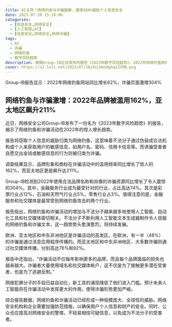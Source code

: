```yaml
---
title: AI主导！网络钓鱼与诈骗猖獗，激增304%威胁个人信息安全
date: 2023-07-28 15:18:00
categories:
  - [信息安全,网络安全]
  - [人工智能,AI]
  - [信息安全,网络安全,网络诈骗]
tags:
  - AI
  - 诈骗
  - 网络钓鱼
  - 数字风险趋势
description: 根据Group-IB近日发布的报告《2023年数字风险趋势》，2022年网络钓鱼网站同比增长62%，诈骗页面激增304%。
cover: https://s2.loli.net/2023/07/28/6iLHmxOphqzICMB.png
---
```

Group-IB报告显示：2022年网络钓鱼网站同比增长62%，诈骗页面激增304%

## 网络钓鱼与诈骗激增：2022年品牌被滥用162%，亚太地区飙升211%

近日，网络安全公司Group-IB发布了一份名为《2023年数字风险趋势》的报告，揭示了网络钓鱼和诈骗活动在2022年的惊人增长趋势。

报告将窃取个人信息的威胁归类为网络钓鱼，这意味着不法分子通过伪装成合法机构或个人来获取用户的敏感信息，如用户名、密码、信用卡信息等。而诱骗受害者自愿交出金钱或敏感信息的行为则被归类为诈骗。

调查结果显示，品牌形象和商标在诈骗活动中的滥用频率同比增长了惊人的162%，而亚太地区更是飙升达211%。

Group-IB检测到2022年使用合法品牌名称和肖像的诈骗资源同比增长了令人震惊的304%。其中，金融服务行业成为最受针对的行业，占比高达74%。其次是彩票行业占12%，石油和天然气行业占5%，零售行业占3%。值得注意的是，金融服务和社交媒体是最常受到网络钓鱼攻击的两个行业。

报告指出，网络钓鱼和诈骗活动的增加与不法分子越来越多地使用人工智能、自动化工具和社交媒体密切相关。不法分子不断利用人工智能文本生成器制作令人信服的网络钓鱼和诈骗文本，这一趋势势头愈演愈烈，将持续发展。

欧洲、亚太地区和中东非洲地区是诈骗活动的高发区。在欧洲，有一半（48%）的诈骗是通过消息应用程序传播的。而亚太地区和中东非洲地区，大多数诈骗则通过社交媒体传播，分别高达76%和92%。

报告中还指出，“诈骗活动不仅每年影响更多的品牌，而且每个品牌面临的损失也越来越大。诈骗者大量使用域名和社交媒体帐户，这不仅是为了接触更多潜在受害者，也是为了逃避反制。”

网络犯罪分子的手段日益自动化，新工具的涌现降低了他们进入门槛。预计未来人工智能将在诈骗活动中发挥更大的作用，使得诈骗形势更加严峻。

综合报告数据，网络钓鱼和诈骗活动已经形成一种规模庞大、全球性的威胁。网络安全机构和企业需要加强防范措施，以确保用户个人信息和财产的安全。同时，公众也应提高对网络安全的警惕，不轻易相信可疑信息，以免成为不法分子的受害者。

